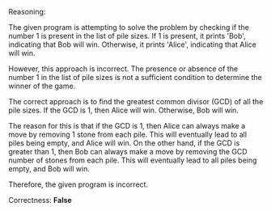Reasoning:

The given program is attempting to solve the problem by checking if the number 1 is present in the list of pile sizes. If 1 is present, it prints 'Bob', indicating that Bob will win. Otherwise, it prints 'Alice', indicating that Alice will win.

However, this approach is incorrect. The presence or absence of the number 1 in the list of pile sizes is not a sufficient condition to determine the winner of the game.

The correct approach is to find the greatest common divisor (GCD) of all the pile sizes. If the GCD is 1, then Alice will win. Otherwise, Bob will win.

The reason for this is that if the GCD is 1, then Alice can always make a move by removing 1 stone from each pile. This will eventually lead to all piles being empty, and Alice will win. On the other hand, if the GCD is greater than 1, then Bob can always make a move by removing the GCD number of stones from each pile. This will eventually lead to all piles being empty, and Bob will win.

Therefore, the given program is incorrect.

Correctness: **False**